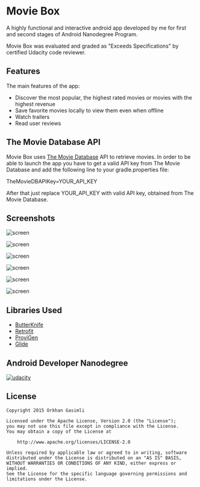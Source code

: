 # Movie Box
A highly functional and interactive android app developed by me for first and second stages of Android Nanodegree Program.

Movie Box was evaluated and graded as "Exceeds Specifications" by certified Udacity code reviewer.

## Features

The main features of the app:
* Discover the most popular, the highest rated movies or movies with the highest revenue
* Save favorite movies locally to view them even when offline
* Watch trailers
* Read user reviews

## The Movie Database API

Movie Box uses [The Movie Database](https://www.themoviedb.org/documentation/api) API to retrieve movies.
In order to be able to launch the app you have to get a valid API key from The Movie Database and add the following line to your gradle.properties file:

TheMovieDBAPIKey=YOUR_API_KEY

After that just replace YOUR_API_KEY with valid API key, obtained from The Movie Database.

## Screenshots

![screen](screenshots/main_phone.png)

![screen](screenshots/detail_phone.png)

![screen](screenshots/sw600dp_portrait.png)

![screen](screenshots/sw600dp_landscape.png)

![screen](screenshots/sw720dp_portrait.png)

![screen](screenshots/sw720dp_landscape.png)

## Libraries Used

* [ButterKnife](https://github.com/JakeWharton/butterknife)
* [Retrofit](https://github.com/square/retrofit)
* [ProviGen](https://github.com/TimotheeJeannin/ProviGen)
* [Glide](https://github.com/bumptech/glide)

## Android Developer Nanodegree
[![udacity][1]][2]

[1]: screenshots/nanodegree.png
[2]: https://www.udacity.com/course/android-developer-nanodegree--nd801

## License

    Copyright 2015 Orkhan Gasimli

    Licensed under the Apache License, Version 2.0 (the "License");
    you may not use this file except in compliance with the License.
    You may obtain a copy of the License at

        http://www.apache.org/licenses/LICENSE-2.0

    Unless required by applicable law or agreed to in writing, software
    distributed under the License is distributed on an "AS IS" BASIS,
    WITHOUT WARRANTIES OR CONDITIONS OF ANY KIND, either express or implied.
    See the License for the specific language governing permissions and
    limitations under the License.
